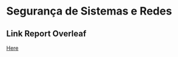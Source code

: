 # Segurança de Sistemas e Redes

## Link Report Overleaf
[Here](https://www.overleaf.com/3314434374xrtqmwnsxqbz)